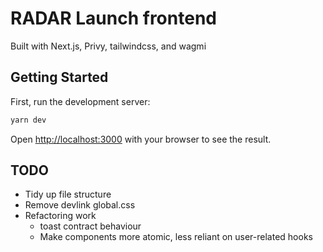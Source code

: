 # RADAR Launch frontend

Built with Next.js, Privy, tailwindcss, and wagmi
## Getting Started

First, run the development server:

```bash
yarn dev
```

Open [http://localhost:3000](http://localhost:3000) with your browser to see the result.

## TODO

- Tidy up file structure
- Remove devlink global.css
- Refactoring work
  - toast contract behaviour
  - Make components more atomic, less reliant on user-related hooks
